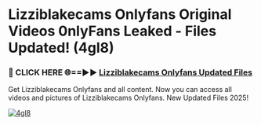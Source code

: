 # Lizziblakecams Onlyfans Original Videos 0nlyFans Leaked - Files Updated! (4gl8)

<h3>🔴 CLICK HERE 🌐==►► <a href="https://tinyurl.com/2m67pmp6" rel="nofollow">Lizziblakecams Onlyfans Updated Files</a></h3>

Get Lizziblakecams Onlyfans and all content. Now you can access all videos and pictures of Lizziblakecams Onlyfans. New Updated Files 2025!

[![4gl8](https://i.imgur.com/H4QAA4z.gif)](https://tinyurl.com/2m67pmp6)